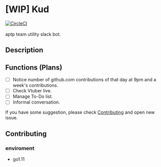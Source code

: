 # [WIP] Kud

[![CircleCI](https://circleci.com/gh/aptp/Kud/tree/master.svg?style=svg)](https://circleci.com/gh/aptp/Kud/tree/master) <br>
<br>
aptp team utility slack bot.

## Description

## Functions (Plans)
- [ ] Notice number of github.com contributions of that day at 9pm and a week's contributions.
- [ ] Check Vtuber live.
- [ ] Manage To-Do list.
- [ ] Informal conversation.

If you have some suggestion, please check [Contributing](https://github.com/aptp/Kud#contributing) and open new issue.

## Contributing

### enviroment
- go1.11

